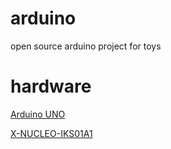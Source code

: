 # arduino
open source arduino project for toys
# hardware
[Arduino UNO](https://www.arduino.cc/en/Main/ArduinoBoardUno )

[X-NUCLEO-IKS01A1](http://www.st.com/web/catalog/tools/FM116/SC1248/PF261191?s_searchtype=partnumber#)

